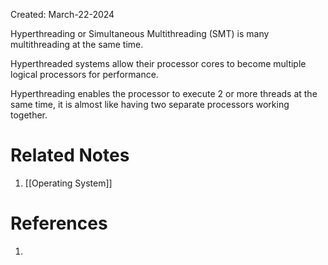 Created: March-22-2024

Hyperthreading or Simultaneous Multithreading (SMT) is many multithreading at the same time.

Hyperthreaded systems allow their processor cores to become multiple logical processors for performance.

Hyperthreading enables the processor to execute 2 or more threads at the same time, it is almost like having two separate processors working together.
# Related Notes

1. [[Operating System]]
# References

1. 